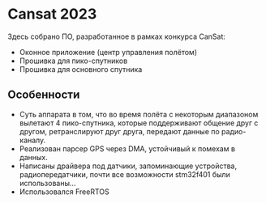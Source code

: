 # Cansat 2023

Здесь собрано ПО, разработанное в рамках конкурса CanSat:

- Оконное приложение (центр управления полётом)
- Прошивка для пико-спутников
- Прошивка для основного спутника

## Особенности

- Суть аппарата в том, что во время полёта с некоторым диапазоном вылетают 4 пико-спутника,
которые поддерживают общение друг с другом, ретранслируют друг друга, передают данные по
радио-каналу.
- Реализован парсер GPS через DMA, устойчивый к помехам в данных.
- Написаны драйвера под датчики, запоминающие устройства, радиопередатчики, почти все возможности stm32f401 были использованы...
- Использовался FreeRTOS
